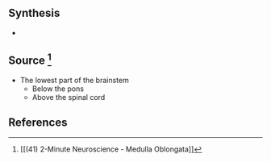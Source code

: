 ## Synthesis
- 
## Source [^1]
- The lowest part of the brainstem
	- Below the pons
	- Above the spinal cord
## References

[^1]: [[(41) 2-Minute Neuroscience - Medulla Oblongata]]